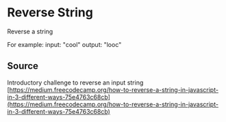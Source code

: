 # Reverse String

Reverse a string

For example: input: "cool" output: "looc"

## Source

Introductory challenge to reverse an input string
[https://medium.freecodecamp.org/how-to-reverse-a-string-in-javascript-in-3-different-ways-75e4763c68cb](https://medium.freecodecamp.org/how-to-reverse-a-string-in-javascript-in-3-different-ways-75e4763c68cb)
